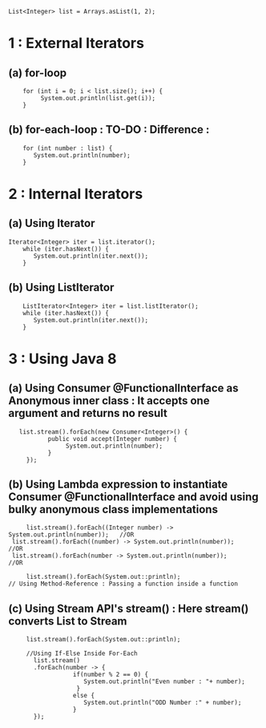 
    List<Integer> list = Arrays.asList(1, 2);

  
 # 1 : External Iterators 
 
## (a) for-loop
    
        for (int i = 0; i < list.size(); i++) {
             System.out.println(list.get(i));
        }


## (b) for-each-loop : TO-DO : Difference :
    
        for (int number : list) {
           System.out.println(number);
        }
		
				
 # 2 : Internal Iterators  
		
## (a) Using Iterator
        
	Iterator<Integer> iter = list.iterator();
        while (iter.hasNext()) {
           System.out.println(iter.next());
        }
		
		
## (b) Using ListIterator
      
        ListIterator<Integer> iter = list.listIterator();
        while (iter.hasNext()) {
           System.out.println(iter.next());
        }
	
	
 # 3 : Using Java 8 
			
## (a) Using Consumer @FunctionalInterface as Anonymous inner class : It accepts one argument and returns no result

       list.stream().forEach(new Consumer<Integer>() {
               public void accept(Integer number) {
                    System.out.println(number);
               }
         });	
		
		
## (b) Using Lambda expression to instantiate Consumer @FunctionalInterface and avoid using bulky anonymous class implementations
		
         list.stream().forEach((Integer number) -> System.out.println(number));   //OR
	 list.stream().forEach((number) -> System.out.println(number));           //OR
	 list.stream().forEach(number -> System.out.println(number));             //OR 
		
         list.stream().forEach(System.out::println);                              // Using Method-Reference : Passing a function inside a function
		
			
			
## (c) Using Stream API's stream() : Here stream() converts List<Integer> to  Stream<Integer>
     
         list.stream().forEach(System.out::println);

         //Using If-Else Inside For-Each
           list.stream()
           .forEach(number -> {
                      if(number % 2 == 0) {
                         System.out.println("Even number : "+ number);
                       }
                      else {
                         System.out.println("ODD Number :" + number);
                      }  
           });  	
			
					
			
